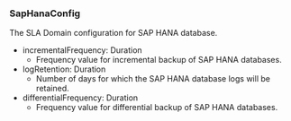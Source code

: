 ### SapHanaConfig
The SLA Domain configuration for SAP HANA database.

- incrementalFrequency: Duration
  - Frequency value for incremental backup of SAP HANA databases.
- logRetention: Duration
  - Number of days for which the SAP HANA database logs will be retained.
- differentialFrequency: Duration
  - Frequency value for differential backup of SAP HANA databases.
